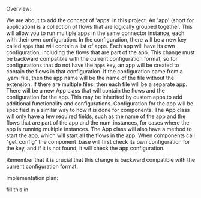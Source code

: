 Overview:

We are about to add the concept of 'apps' in this project.
An 'app' (short for application) is a collection of flows that are logically grouped together.
This will allow you to run multiple apps in the same connector instance, each with their own configuration.
In the configuration, there will be a new key called `apps` that will contain a list of apps.
Each app will have its own configuration, including the flows that are part of the app.
This change must be backward compatible with the current configuration format, so for configurations
that do not have the `apps` key, an app will be created to contain the flows in that configuration. If
the configuration came from a .yaml file, then the app name will be the name of the file without the extension.
If there are multiple files, then each file will be a separate app. 
There will be a new App class that will contain the flows and the configuration for the app.
This may be inherited by custom apps to add additional functionality and configurations.
Configuration for the app will be specified in a similar way to how it is done for components. The App class
will only have a few required fields, such as the name of the app and the flows that are part of the app and the num_instances, for
cases where the app is running multiple instances. The App class will also have a method to start the app, which will start all the flows in the app.
When components call "get_config" the component_base will first check its own configuration for the key, and if it is not found, it will check the app configuration.

Remember that it is crucial that this change is backward compatible with the current configuration format.

Implementation plan:

<inst>
fill this in
</inst>